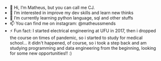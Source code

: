 - 👋 Hi, I’m Matheus, but you can call me CJ.
- 👀 I’m interested in improve my dev skills and learn new thinks
- 🌱 I’m currently learning python language, sql and other stuffs
- 📫 You can find me on instagram: @matheussmends
- ⚡ Fun fact: I started electrical engineering at UFU in 2017, then i dropped the course on times of pandemic, so i started to study for medical school... it didn't happened, of course, so i took a step back and am studying programming and data engineering from the beginning, looking for some new opportunities!! :)
<!---
matheussmends/matheussmends is a ✨ special ✨ repository because its `README.md` (this file) appears on your GitHub profile.
You can click the Preview link to take a look at your changes.
--->
